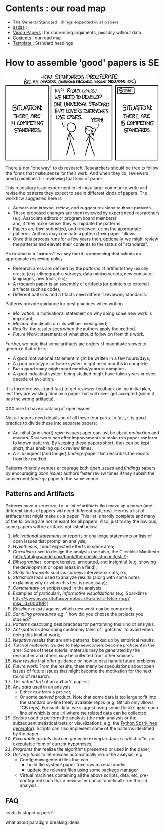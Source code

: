# Contents : our road map

- [The General Standard](01general.md) :  things expected in all papers
- [asdas](02thing1.md) : 
- [Vision Papers](02vision.md) :  for convincing arguments, possibly without data
- [Contents ](index.md) :  our road map
- [Template ](template.md) :  Standard headings


# How to assemble 'good' papers is SE

![](etc/img/standards.png)

There is not "one way" to do research. 
Researchers should be free to follow the forms that make
sense for their work. 
And when they do, reviewers need guidelines for reviewing
that kind of paper.

This repository is an experiment in letting a large community
write and revise the patterns they expect to see in different kinds of papers.
The workflow suggested here is:

-  Authors can browse, review, and suggest revisions to those patterns.
- Those proposed changes are then reviewed
  by experienced researchers (e.g. Associate editors or program board members)  
  and, it they make sense, they will update the patterns.
- Papers are then submitted, and reviewed, using the appropriate patterns. Authors may nominate a pattern their paper follows.
- Once this process runs for a few years then, optionally, we might review the patterns
  and elevate their contents to the status of "standards".


As to what is a "pattern", we say that it is something that selects an appropriate
reviewing policy.

- Research areas are defined by the _patterns_  of artifacts they usually create (e.g. ethnographic surveys,
  data mining scripts, new computer languages, new tools, etc);
- A research paper is an assembly of artifacts (or pointers to external artifacts such as code);
- Different patterns and artifacts need different reviewing standards.

Patterns provide guidance for best practices when writing:

- _Motivation_: a motivational statement on why doing some new work is important;
- _Method_: the details on this will be investigated;
- _Results_: the results seen when the authors apply the method.
- _Future Work_: statements of what should follow on from this work.

Further, we note that some artifacts are orders of magnitude slower to generate that others:

- A good motivational statement might be written in a few hours/days;
- A good prototype software system might need months to complete.
- But a good study might need months/years to complete.
- A good industrial system being studied might have taken years or even decade of evolution.

It is therefore wise (and fast) to get
reviewer feedback on the initial plan, lest they are wasting time on a paper that will never get
accepted (since it has the wrong artifacts).

XXX nice to have a catalog of open issues

Not all papers need details on  of all these
four parts. In fact, it is good practice to divide these into separate papers:

- An initial (and short) _open issues_ paper can just be about _motivation_ and
  _method_. Reviewers can offer improvements to make this paper conform to known patterns.
  By keeping these papers short, they can be kept short, thus enabling quick review
  times.
- A subsequent (and longer) _findings_ paper that describes the results from the method. 

Patterns-friendly venues encourage both _open issues_ and _findings_ papers
by encouraging _open issues_ authors faster review times if they submit
the subsequent  _findings_ paper  to the same venue.

## Patterns and Artifacts

Patterns have a structure; i.e. a list of artifacts that
make up a paper (and different kinds of papers will need different patterns).
Here is a list of artifacts that might make up a paper. This list
is hardly complete and many of the following are not relevant for all papers.
Also, just to say the obvious,
some papers will be artifacts not listed below.


1. _Motivational statements_   or reports or challenge statements or lists of open issues that prompt an analysis; 
1. _Hypotheses_,  about expected effects in some area;
1. _Checklists_ used to design the analysis (see also, 
      the Checklist Manifesto
      (http://atulgawande.com/book/the-checklist-manifesto/);
1. _Bibliographies_, comprehensive, annotated, and insightful (e.g. showing the development or open areas in a field);
1. _Study instruments_ such as surveys interview scripts, etc;
1. _Statistical tests_ used to analyze results (along with some notes explaining why or when this test is necessary);
1. _Commentary_ on scripts used in the analysis;
1. Examples of particularly _informative visualizations_ 
  (e.g. Sparklines http://www.edwardtufte.com/bboard/q-and-a-fetch-msg?msg_id=0001OR )
1. _Baseline results_ against which new work can be compared;
1. _Sampling procedures_ e.g. ``how did you choose the projects you studied?'';
1. _Patterns_ describing  best practices for performing this kind of analysis;
1. _Anti-patterns_   describing cautionary tales of ``gotchas'' to avoid when doing this kind of work;
1. _Negative results_  that are anti-patterns, backed up by empirical results;
1. _Tutorial materials_: Guides to help  newcomers become proficient in the area. Some of these tutorial materials  may be generated by the researcher and others may be collected from other sources.
1. _New results_  that offer guidance on how to best handle future problems.
1. _Future work:_  From the results, there many be speculations about open issues of future issues that might become the  motivation  for the next round of research.
1. The _actual text_   of an author's papers;
1. Any  _data_ used in an analysis
    + Either  _raw_ from a project;
    + Or some _derived_ product.
   Note that some data is too large to fit into the standard on-line freely available repos (e.g. Github only allows 1GB reps). For such data, we suggest using some file `XXX.goto`; each line of which is one url where the related data can be collected. 
1. _Scripts_  used to perform the analysis (the main analysis or the subsequent statistical tests or visualizations; e.g.    the  [Python Sparklines generator](https://pypi.python.org/pypi/pysparklines)). Scripts can also implement some of the patterns
  identified by the paper.
1. _Executable  models_ that can generate exemplar data;  or which offer an executable form of current hypotheses;
1. _Programs_ that realize the algorithms presented or used in the paper;
1. _Delivery tools_ to let novices automatically rerun the analysis; e.g.
    + Config management files that can
       + build the system/ paper from raw material and/or
       + update the relevant files using some package manager
    +  Virtual machines containing all the above scripts, data, etc, pre-configured such that a newcomer can automatically run the old analysis.


## FAQ

leads to stupid papers?

what about paradigm breaking ideas.


